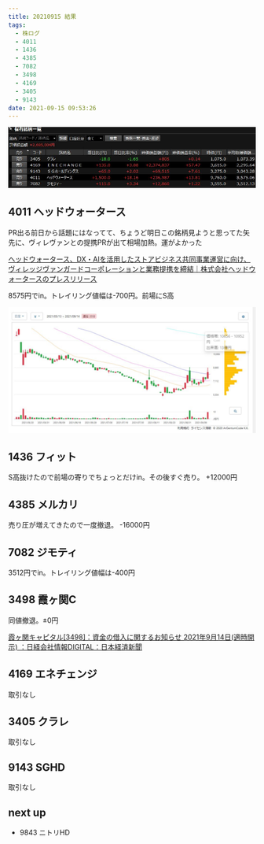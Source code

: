 ```yaml
---
title: 20210915 結果
tags:
  - 株ログ
  - 4011
  - 1436
  - 4385
  - 7082
  - 3498
  - 4169
  - 3405
  - 9143
date: 2021-09-15 09:53:26
---
```


![i](/kab/img/20210915000.jpg)

## 4011 ヘッドウォータース

PR出る前日から話題にはなってて、ちょうど明日この銘柄見ようと思ってた矢先に、ヴィレヴァンとの提携PRが出て相場加熱。運がよかった

[ヘッドウォータース、DX・AIを活用したストアビジネス共同事業運営に向け、ヴィレッジヴァンガードコーポレーションと業務提携を締結｜株式会社ヘッドウォータースのプレスリリース](https://prtimes.jp/main/html/rd/p/000000057.000018045.html)

8575円でin。トレイリング値幅は-700円。前場にS高

![i](/kab/img/20210915001.jpg)

## 1436 フィット

S高抜けたので前場の寄りでちょっとだけin。その後すぐ売り。 +12000円

## 4385 メルカリ

売り圧が増えてきたので一度撤退。 -16000円

## 7082 ジモティ

3512円でin。トレイリング値幅は-400円

## 3498 霞ヶ関C

同値撤退。±0円

[霞ヶ関キャピタル[3498]：資金の借入に関するお知らせ 2021年9月14日(適時開示) ：日経会社情報DIGITAL：日本経済新聞](https://www.nikkei.com/nkd/disclosure/tdnr/d40f1s/)

## 4169 エネチェンジ

取引なし

## 3405 クラレ

取引なし

## 9143 SGHD

取引なし

## next up

- 9843 ニトリHD

